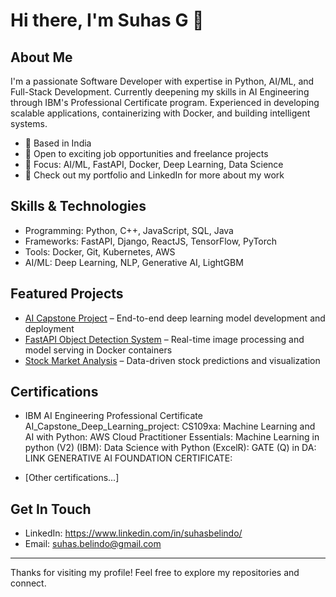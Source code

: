 # Hi there, I'm Suhas G 👋

## About Me
I'm a passionate Software Developer with expertise in Python, AI/ML, and Full-Stack Development. Currently deepening my skills in AI Engineering through IBM's Professional Certificate program. Experienced in developing scalable applications, containerizing with Docker, and building intelligent systems.

- 📍 Based in India
- 💼 Open to exciting job opportunities and freelance projects
- 🎯 Focus: AI/ML, FastAPI, Docker, Deep Learning, Data Science
- 🔗 Check out my portfolio and LinkedIn for more about my work

## Skills & Technologies
- Programming: Python, C++, JavaScript, SQL, Java
- Frameworks: FastAPI, Django, ReactJS, TensorFlow, PyTorch
- Tools: Docker, Git, Kubernetes, AWS
- AI/ML: Deep Learning, NLP, Generative AI, LightGBM

## Featured Projects
- [AI Capstone Project](https://github.com/<your-username>/ai-capstone-project) – End-to-end deep learning model development and deployment
- [FastAPI Object Detection System](https://github.com/<your-username>/fastapi-object-detection) – Real-time image processing and model serving in Docker containers
- [Stock Market Analysis](https://github.com/<your-username>/stock-market-analysis) – Data-driven stock predictions and visualization

## Certifications
- IBM AI Engineering Professional Certificate
AI_Capstone_Deep_Learning_project: 
CS109xa: Machine Learning and AI with Python: 
AWS Cloud Practitioner Essentials:
Machine Learning in python (V2) (IBM):
Data Science with Python (ExcelR):
GATE (Q) in DA: LINK
GENERATIVE AI FOUNDATION CERTIFICATE:

- [Other certifications...]

## Get In Touch
- LinkedIn: https://www.linkedin.com/in/suhasbelindo/
- Email: suhas.belindo@gmail.com

---

Thanks for visiting my profile! Feel free to explore my repositories and connect.
